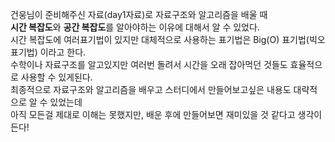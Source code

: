 건웅님이 준비해주신 자료(day1자료)로 자료구조와 알고리즘을 배울 때 <br/>
**시간 복잡도**와 **공간 복잡도**를 알아야하는 이유에 대해서 알 수 있었다. <br/>
시간 복잡도에 여러표기법이 있지만 대체적으로 사용하는 표기법은 Big(O) 표기법(빅오표기법) 이라고 한다. <br/>
수학이나 자료구조를 알고있지만 여러번 돌려서 시간을 오래 잡아먹던 것들도 효율적으로 사용할 수 있게된다. <br/>
최종적으로 자료구조와 알고리즘을 배우고 스터디에서 만들어보고싶은 내용도 대략적으로 알 수 있었는데 <br/>
아직 모든걸 제대로 이해는 못했지만, 배운 후에 만들어보면 재미있을 것 같다고 생각이 든다! <br/>
